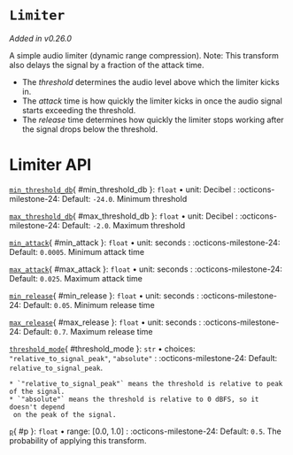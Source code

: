 # `Limiter`

_Added in v0.26.0_

A simple audio limiter (dynamic range compression).
Note: This transform also delays the signal by a fraction of the attack time.

* The _threshold_ determines the audio level above which the limiter kicks in.
* The _attack_ time is how quickly the limiter kicks in once the audio signal starts exceeding the threshold.
* The _release_ time determines how quickly the limiter stops working after the signal drops below the threshold.


# Limiter API

[`min_threshold_db`](#min_threshold_db){ #min_threshold_db }: `float` • unit: Decibel
:   :octicons-milestone-24: Default: `-24.0`. Minimum threshold

[`max_threshold_db`](#max_threshold_db){ #max_threshold_db }: `float` • unit: Decibel
:   :octicons-milestone-24: Default: `-2.0`. Maximum threshold

[`min_attack`](#min_attack){ #min_attack }: `float` • unit: seconds
:   :octicons-milestone-24: Default: `0.0005`. Minimum attack time

[`max_attack`](#max_attack){ #max_attack }: `float` • unit: seconds
:   :octicons-milestone-24: Default: `0.025`. Maximum attack time

[`min_release`](#min_release){ #min_release }: `float` • unit: seconds
:   :octicons-milestone-24: Default: `0.05`. Minimum release time

[`max_release`](#max_release){ #max_release }: `float` • unit: seconds
:   :octicons-milestone-24: Default: `0.7`. Maximum release time

[`threshold_mode`](#threshold_mode){ #threshold_mode }: `str` • choices: `"relative_to_signal_peak"`, `"absolute"`
:   :octicons-milestone-24: Default: `relative_to_signal_peak`.

    * `"relative_to_signal_peak"` means the threshold is relative to peak of the signal.
    * `"absolute"` means the threshold is relative to 0 dBFS, so it doesn't depend
     on the peak of the signal.

[`p`](#p){ #p }: `float` • range: [0.0, 1.0]
:   :octicons-milestone-24: Default: `0.5`. The probability of applying this transform.
